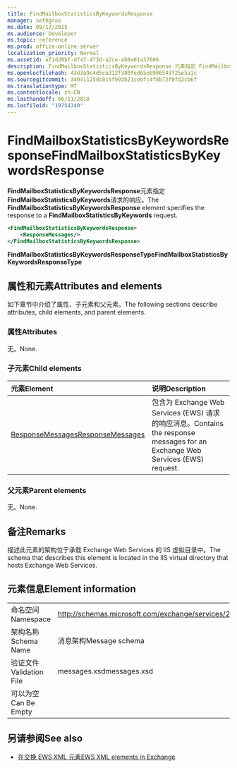 ```yaml
---
title: FindMailboxStatisticsByKeywordsResponse
manager: sethgros
ms.date: 09/17/2015
ms.audience: Developer
ms.topic: reference
ms.prod: office-online-server
localization_priority: Normal
ms.assetid: af1dd9bf-df47-473d-a2ce-ab9a01a37606
description: FindMailboxStatisticsByKeywordsResponse 元素指定 FindMailboxStatisticsByKeywords 请求的响应。
ms.openlocfilehash: 43d3a9c4d5ca312f380fed65eb906543f25e5a1c
ms.sourcegitcommit: 34041125dc8c5f993b21cebfc4f8b72f0fd2cb6f
ms.translationtype: MT
ms.contentlocale: zh-CN
ms.lasthandoff: 06/11/2018
ms.locfileid: "19754340"
---
```

# <a name="findmailboxstatisticsbykeywordsresponse"></a><span data-ttu-id="08ae5-103">FindMailboxStatisticsByKeywordsResponse</span><span class="sxs-lookup"><span data-stu-id="08ae5-103">FindMailboxStatisticsByKeywordsResponse</span></span>

<span data-ttu-id="08ae5-104">**FindMailboxStatisticsByKeywordsResponse**元素指定**FindMailboxStatisticsByKeywords**请求的响应。</span><span class="sxs-lookup"><span data-stu-id="08ae5-104">The **FindMailboxStatisticsByKeywordsResponse** element specifies the response to a **FindMailboxStatisticsByKeywords** request.</span></span> 
  
```XML
<FindMailboxStatisticsByKeywordsResponse>
    <ResponseMessages/>
</FindMailboxStatisticsByKeywordsResponse>
```

 <span data-ttu-id="08ae5-105">**FindMailboxStatisticsByKeywordsResponseType**</span><span class="sxs-lookup"><span data-stu-id="08ae5-105">**FindMailboxStatisticsByKeywordsResponseType**</span></span>
## <a name="attributes-and-elements"></a><span data-ttu-id="08ae5-106">属性和元素</span><span class="sxs-lookup"><span data-stu-id="08ae5-106">Attributes and elements</span></span>

<span data-ttu-id="08ae5-107">如下章节中介绍了属性、子元素和父元素。</span><span class="sxs-lookup"><span data-stu-id="08ae5-107">The following sections describe attributes, child elements, and parent elements.</span></span>
  
### <a name="attributes"></a><span data-ttu-id="08ae5-108">属性</span><span class="sxs-lookup"><span data-stu-id="08ae5-108">Attributes</span></span>

<span data-ttu-id="08ae5-109">无。</span><span class="sxs-lookup"><span data-stu-id="08ae5-109">None.</span></span>
  
### <a name="child-elements"></a><span data-ttu-id="08ae5-110">子元素</span><span class="sxs-lookup"><span data-stu-id="08ae5-110">Child elements</span></span>

|<span data-ttu-id="08ae5-111">**元素**</span><span class="sxs-lookup"><span data-stu-id="08ae5-111">**Element**</span></span>|<span data-ttu-id="08ae5-112">**说明**</span><span class="sxs-lookup"><span data-stu-id="08ae5-112">**Description**</span></span>|
|:-----|:-----|
|[<span data-ttu-id="08ae5-113">ResponseMessages</span><span class="sxs-lookup"><span data-stu-id="08ae5-113">ResponseMessages</span></span>](responsemessages.md) <br/> |<span data-ttu-id="08ae5-114">包含为 Exchange Web Services (EWS) 请求的响应消息。</span><span class="sxs-lookup"><span data-stu-id="08ae5-114">Contains the response messages for an Exchange Web Services (EWS) request.</span></span>  <br/> |
   
### <a name="parent-elements"></a><span data-ttu-id="08ae5-115">父元素</span><span class="sxs-lookup"><span data-stu-id="08ae5-115">Parent elements</span></span>

<span data-ttu-id="08ae5-116">无。</span><span class="sxs-lookup"><span data-stu-id="08ae5-116">None.</span></span>
  
## <a name="remarks"></a><span data-ttu-id="08ae5-117">备注</span><span class="sxs-lookup"><span data-stu-id="08ae5-117">Remarks</span></span>

<span data-ttu-id="08ae5-118">描述此元素的架构位于承载 Exchange Web Services 的 IIS 虚拟目录中。</span><span class="sxs-lookup"><span data-stu-id="08ae5-118">The schema that describes this element is located in the IIS virtual directory that hosts Exchange Web Services.</span></span>
  
## <a name="element-information"></a><span data-ttu-id="08ae5-119">元素信息</span><span class="sxs-lookup"><span data-stu-id="08ae5-119">Element information</span></span>

|||
|:-----|:-----|
|<span data-ttu-id="08ae5-120">命名空间</span><span class="sxs-lookup"><span data-stu-id="08ae5-120">Namespace</span></span>  <br/> |http://schemas.microsoft.com/exchange/services/2006/messages  <br/> |
|<span data-ttu-id="08ae5-121">架构名称</span><span class="sxs-lookup"><span data-stu-id="08ae5-121">Schema Name</span></span>  <br/> |<span data-ttu-id="08ae5-122">消息架构</span><span class="sxs-lookup"><span data-stu-id="08ae5-122">Message schema</span></span>  <br/> |
|<span data-ttu-id="08ae5-123">验证文件</span><span class="sxs-lookup"><span data-stu-id="08ae5-123">Validation File</span></span>  <br/> |<span data-ttu-id="08ae5-124">messages.xsd</span><span class="sxs-lookup"><span data-stu-id="08ae5-124">messages.xsd</span></span>  <br/> |
|<span data-ttu-id="08ae5-125">可以为空</span><span class="sxs-lookup"><span data-stu-id="08ae5-125">Can Be Empty</span></span>  <br/> ||
   
## <a name="see-also"></a><span data-ttu-id="08ae5-126">另请参阅</span><span class="sxs-lookup"><span data-stu-id="08ae5-126">See also</span></span>



- [<span data-ttu-id="08ae5-127">在交换 EWS XML 元素</span><span class="sxs-lookup"><span data-stu-id="08ae5-127">EWS XML elements in Exchange</span></span>](ews-xml-elements-in-exchange.md)

